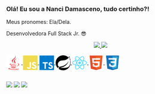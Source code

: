 ### Olá! Eu sou a Nanci Damasceno, tudo certinho?!
Meus pronomes: Ela/Dela.

Desenvolvedora Full Stack Jr. 😎

<div align="center">
  <a href="https://github.com/nancidama">
  <img height="180em" src="https://github-readme-stats.vercel.app/api?username=nancidama&show_icons=true&theme=dark&include_all_commits=true&count_private=true"/>
  <img height="180em" src="https://github-readme-stats.vercel.app/api/top-langs/?username=nancidama&layout=compact&langs_count=7&theme=dark"/>
</div>
<div style="display: inline_block"><br>
  <img align="center" alt="Nanci-Jv" height="40" width="40" src="https://raw.githubusercontent.com/devicons/devicon/master/icons/java/java-plain.svg">
  <img align="center" alt="Nanci-Js" height="40" width="40" src="https://raw.githubusercontent.com/devicons/devicon/master/icons/javascript/javascript-plain.svg">
  <img align="center" alt="Nanci-Ts" height="40" width="40" src="https://raw.githubusercontent.com/devicons/devicon/master/icons/typescript/typescript-plain.svg">
  <img align="center" alt="Nanci-Spring" height="40" width="40" src="https://raw.githubusercontent.com/devicons/devicon/master/icons/spring/spring-plain.svg">
  <img align="center" alt="Nanci-React" height="40" width="40" src="https://raw.githubusercontent.com/devicons/devicon/master/icons/react/react-original.svg">
  <img align="center" alt="Nanci-HTML" height="40" width="40" src="https://raw.githubusercontent.com/devicons/devicon/master/icons/html5/html5-original.svg">
  <img align="center" alt="Nanci-CSS" height="40" width="40" src="https://raw.githubusercontent.com/devicons/devicon/master/icons/css3/css3-original.svg">
</div>
  
  ##
 
<div> 
 
  <a href="https://www.instagram.com/nanci.damasceno/" target="_blank"><img src="https://img.shields.io/badge/-Instagram-%23E4405F?style=for-the-badge&logo=instagram&logoColor=white" target="_blank"></a>
  <a href = "mailto:nancidacosta14@gmail.com"><img src="https://img.shields.io/badge/-Gmail-%23333?style=for-the-badge&logo=gmail&logoColor=white" target="_blank"></a>
  <a href="https://www.linkedin.com/in/nanci-damasceno-5414811b5/" target="_blank"><img src="https://img.shields.io/badge/-LinkedIn-%230077B5?style=for-the-badge&logo=linkedin&logoColor=white" target="_blank"></a> 
  
</div>

